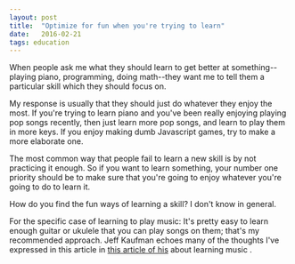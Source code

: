 ```yaml
---
layout: post
title:  "Optimize for fun when you're trying to learn"
date:   2016-02-21
tags: education
---
```


When people ask me what they should learn to get better at something--playing piano, programming, doing math--they want me to tell them a particular skill which they should focus on.

My response is usually that they should just do whatever they enjoy the most. If you're trying to learn piano and you've been really enjoying playing pop songs recently, then just learn more pop songs, and learn to play them in more keys. If you enjoy making dumb Javascript games, try to make a more elaborate one.

The most common way that people fail to learn a new skill is by not practicing it enough. So if you want to learn something, your number one priority should be to make sure that you're going to enjoy whatever you're going to do to learn it.

How do you find the fun ways of learning a skill? I don't know in general.

For the specific case of learning to play music: It's pretty easy to learn enough guitar or ukulele that you can play songs on them; that's my recommended approach. Jeff Kaufman echoes many of the thoughts I've expressed in this article in [this article of his](http://www.jefftk.com/p/teach-yourself-any-instrument) about learning music .
